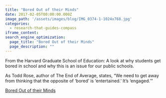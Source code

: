 ```yaml
---
title: "Bored Out of their Minds"
date: 2017-02-05T00:00:00.000Z
image_path: '/assets/images/blog/IMG_0374-1-1024x768.jpg'
categories:
  - research-that-guides-compass
iframe_content:
search_engine_optimization:
  page_title: "Bored Out of their Minds"
  page_description: ""
---
```

From the Harvard Graduate School of Education:  A look at why students get bored in school and why this is an issue for our public schools.

As Todd Rose, author of The End of Average, states, “We need to get away from thinking that the opposite of ‘bored’ is ‘entertained.’ It’s ‘engaged.’”

[Bored Out of their Minds](http://www.gse.harvard.edu/news/ed/17/01/bored-out-their-minds)
